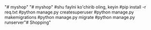 "# myshop" 
"# myshop" 
#shu faylni ko'chirib oling, keyin 
#pip install -r req.txt
#python manage.py createsuperuser
#python manage.py makemigrations
#python manage.py migrate
#python manage.py runserver"# Shopping" 
